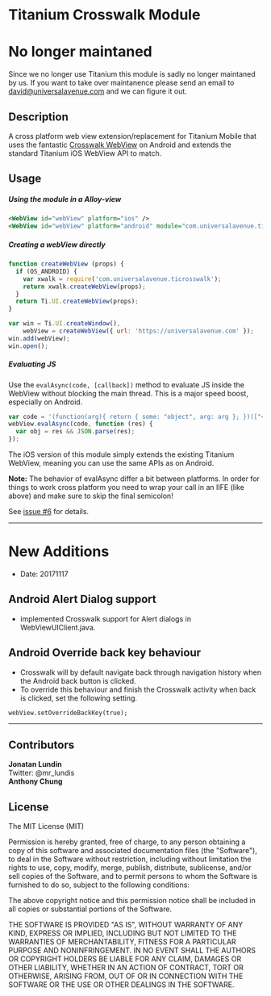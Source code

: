 # Titanium Crosswalk Module

# No longer maintaned
Since we no longer use Titanium this module is sadly no longer maintaned by us. If you want to take over maintanence please send an email to david@universalavenue.com and we can figure it out.

## Description

A cross platform web view extension/replacement for Titanium Mobile that uses the fantastic 
[Crosswalk WebView](https://crosswalk-project.org/) on Android and extends the standard 
Titanium iOS WebView API to match.

## Usage

##### Using the module in a Alloy-view

```xml
<WebView id="webView" platform="ios" />
<WebView id="webView" platform="android" module="com.universalavenue.ticrosswalk" />
```

##### Creating a webView directly

```js
function createWebView (props) {
  if (OS_ANDROID) {
    var xwalk = require('com.universalavenue.ticrosswalk');
    return xwalk.createWebView(props);
  }
  return Ti.UI.createWebView(props);
}

var win = Ti.UI.createWindow(),
    webView = createWebView({ url: 'https://universalavenue.com' });
win.add(webView);
win.open();
```

##### Evaluating JS

Use the `evalAsync(code, [callback])` method to evaluate JS inside the WebView without blocking the main thread. This is a major speed boost, especially on Android.

```js
var code = '(function(arg){ return { some: "object", arg: arg }; })(["<your args>"])';
webView.evalAsync(code, function (res) {
  var obj = res && JSON.parse(res);
});
```

The iOS version of this module simply extends the existing Titanium WebView, meaning you can use the same APIs as on Android.

**Note:** The behavior of evalAsync differ a bit between platforms. In order for things to work cross platform you need to wrap your call in an IIFE (like above) and make sure to skip the final semicolon! 

See [issue #6](https://github.com/UniversalAvenue/TiCrosswalk/issues/6) for details.

---

# New Additions 
- Date: 20171117

## Android Alert Dialog support
- implemented Crosswalk support for Alert dialogs in WebViewUIClient.java.

## Android Override back key behaviour
- Crosswalk will by default navigate back through navigation history when the Android back button is clicked.
- To override this behaviour and finish the Crosswalk activity when back is clicked, set the following setting.

```
webView.setOverrideBackKey(true);
```

---

## Contributors

**Jonatan Lundin**  
Twitter: @mr_lundis  
**Anthony Chung**

## License

The MIT License (MIT)

Permission is hereby granted, free of charge, to any person obtaining a copy of this software and associated documentation files (the "Software"), to deal in the Software without restriction, including without limitation the rights to use, copy, modify, merge, publish, distribute, sublicense, and/or sell copies of the Software, and to permit persons to whom the Software is furnished to do so, subject to the following conditions:

The above copyright notice and this permission notice shall be included in all copies or substantial portions of the Software.

THE SOFTWARE IS PROVIDED "AS IS", WITHOUT WARRANTY OF ANY KIND, EXPRESS OR IMPLIED, INCLUDING BUT NOT LIMITED TO THE WARRANTIES OF MERCHANTABILITY, FITNESS FOR A PARTICULAR PURPOSE AND NONINFRINGEMENT. IN NO EVENT SHALL THE AUTHORS OR COPYRIGHT HOLDERS BE LIABLE FOR ANY CLAIM, DAMAGES OR OTHER LIABILITY, WHETHER IN AN ACTION OF CONTRACT, TORT OR OTHERWISE, ARISING FROM, OUT OF OR IN CONNECTION WITH THE SOFTWARE OR THE USE OR OTHER DEALINGS IN THE SOFTWARE.
